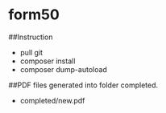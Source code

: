 # form50
##Instruction
- pull git
- composer install
- composer dump-autoload

##PDF files generated into folder completed.
- completed/new.pdf
